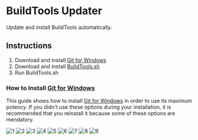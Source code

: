 # BuildTools Updater
Update and install BuildTools automatically.

## Instructions
1. Download and install [Git for Windows](https://git-for-windows.github.io/)
2. Download and install [BuildTools.sh](https://github.com/NatoBoram/Buildtools-Updater/raw/0.10.4-Beta/BuildTools.sh)
3. Run BuildTools.sh

### How to Install [Git for Windows](https://git-for-windows.github.io/)
This guide shows how to install [Git for Windows](https://git-for-windows.github.io/) in order to use its maximum potency. If you didn't use these options during your installation, it is recommended that you reinstall it because some of these options are mendatory.

![1](https://raw.githubusercontent.com/NatoBoram/Buildtools-Updater/0.10.4-Beta/HowTo/Git/1.PNG)
![2](https://raw.githubusercontent.com/NatoBoram/Buildtools-Updater/0.10.4-Beta/HowTo/Git/2.PNG)
![3](https://raw.githubusercontent.com/NatoBoram/Buildtools-Updater/0.10.4-Beta/HowTo/Git/3.PNG)
![4](https://raw.githubusercontent.com/NatoBoram/Buildtools-Updater/0.10.4-Beta/HowTo/Git/4.PNG)
![5](https://raw.githubusercontent.com/NatoBoram/Buildtools-Updater/0.10.4-Beta/HowTo/Git/5.PNG)
![6](https://raw.githubusercontent.com/NatoBoram/Buildtools-Updater/0.10.4-Beta/HowTo/Git/6.PNG)
![7](https://raw.githubusercontent.com/NatoBoram/Buildtools-Updater/0.10.4-Beta/HowTo/Git/7.PNG)
![8](https://raw.githubusercontent.com/NatoBoram/Buildtools-Updater/0.10.4-Beta/HowTo/Git/8.PNG)
![9](https://raw.githubusercontent.com/NatoBoram/Buildtools-Updater/0.10.4-Beta/HowTo/Git/9.PNG)

